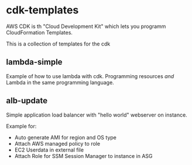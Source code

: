 # cdk-templates

AWS CDK is th "Cloud Development Kit" which lets you programm CloudFormation Templates.

This is a collection of templates for the cdk

## lambda-simple

Example of how to use lambda with cdk.
Programming resources *and* Lambda in the same programming language.

## alb-update

Simple application load balancer with "hello world" webserver on instance.

Example for:

- Auto generate AMI for region and OS type
- Attach AWS managed policy to role
- EC2 Userdata in external file
- Attach Role for SSM Session Manager to instance in ASG